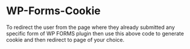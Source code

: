 # WP-Forms-Cookie

To redirect the user from the page where they already submitted any specific form of WP FORMS plugin then use this above code to generate cookie and then redirect to page of your choice. 

